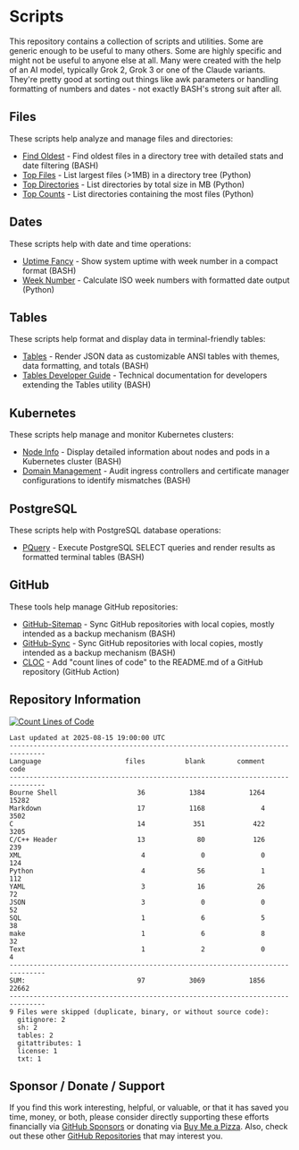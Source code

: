 # Scripts

This repository contains a collection of scripts and utilities. Some are generic enough to be useful to many others. Some are highly specific and might not be useful to anyone else at all. Many were created with the help of an AI model, typically Grok 2, Grok 3 or one of the Claude variants. They're pretty good at sorting out things like awk parameters or handling formatting of numbers and dates - not exactly BASH's strong suit after all.

## Files

These scripts help analyze and manage files and directories:

- [Find Oldest](https://github.com/500Foods/Scripts/blob/main/files/findoldest.md) - Find oldest files in a directory tree with detailed stats and date filtering (BASH)
- [Top Files](https://github.com/500Foods/Scripts/blob/main/files/topfiles.md) - List largest files (>1MB) in a directory tree (Python)
- [Top Directories](https://github.com/500Foods/Scripts/blob/main/files/topdirs.md) - List directories by total size in MB (Python)
- [Top Counts](https://github.com/500Foods/Scripts/blob/main/files/topcounts.md) - List directories containing the most files (Python)

## Dates

These scripts help with date and time operations:

- [Uptime Fancy](https://github.com/500Foods/Scripts/blob/main/dates/uptime-fancy.md) - Show system uptime with week number in a compact format (BASH)
- [Week Number](https://github.com/500Foods/Scripts/blob/main/dates/weeknumber.md) - Calculate ISO week numbers with formatted date output (Python)

## Tables

These scripts help format and display data in terminal-friendly tables:

- [Tables](https://github.com/500Foods/Scripts/blob/main/tables/tables.md) - Render JSON data as customizable ANSI tables with themes, data formatting, and totals (BASH)
- [Tables Developer Guide](https://github.com/500Foods/Scripts/blob/main/tables/tables_developer.md) - Technical documentation for developers extending the Tables utility (BASH)

## Kubernetes

These scripts help manage and monitor Kubernetes clusters:

- [Node Info](https://github.com/500Foods/Scripts/blob/main/kubernetes/node_info.md) - Display detailed information about nodes and pods in a Kubernetes cluster (BASH)
- [Domain Management](https://github.com/500Foods/Scripts/blob/main/kubernetes/domain_info.md) - Audit ingress controllers and certificate manager configurations to identify mismatches (BASH)

## PostgreSQL

These scripts help with PostgreSQL database operations:

- [PQuery](https://github.com/500Foods/Scripts/blob/main/postgres/pquery.md) - Execute PostgreSQL SELECT queries and render results as formatted terminal tables (BASH)

## GitHub

These tools help manage GitHub repositories:

- [GitHub-Sitemap](https://github.com/500Foods/Scripts/blob/main/github-sitemap/github-sitemap.md) - Sync GitHub repositories with local copies, mostly intended as a backup mechanism (BASH)
- [GitHub-Sync](https://github.com/500Foods/Scripts/blob/main/github-sync/github-sync.md) - Sync GitHub repositories with local copies, mostly intended as a backup mechanism (BASH)
- [CLOC](https://github.com/500Foods/Scripts/blob/main/cloc/cloc.md) - Add "count lines of code" to the README.md of a GitHub repository (GitHub Action)

## Repository Information

[![Count Lines of Code](https://github.com/500Foods/Scripts/actions/workflows/main.yml/badge.svg)](https://github.com/500Foods/Scripts/actions/workflows/main.yml)
<!--CLOC-START -->
```cloc
Last updated at 2025-08-15 19:00:00 UTC
-------------------------------------------------------------------------------
Language                     files          blank        comment           code
-------------------------------------------------------------------------------
Bourne Shell                    36           1384           1264          15282
Markdown                        17           1168              4           3502
C                               14            351            422           3205
C/C++ Header                    13             80            126            239
XML                              4              0              0            124
Python                           4             56              1            112
YAML                             3             16             26             72
JSON                             3              0              0             52
SQL                              1              6              5             38
make                             1              6              8             32
Text                             1              2              0              4
-------------------------------------------------------------------------------
SUM:                            97           3069           1856          22662
-------------------------------------------------------------------------------
9 Files were skipped (duplicate, binary, or without source code):
  gitignore: 2
  sh: 2
  tables: 2
  gitattributes: 1
  license: 1
  txt: 1
```
<!--CLOC-END-->

## Sponsor / Donate / Support

If you find this work interesting, helpful, or valuable, or that it has saved you time, money, or both, please consider directly supporting these efforts financially via [GitHub Sponsors](https://github.com/sponsors/500Foods) or donating via [Buy Me a Pizza](https://www.buymeacoffee.com/andrewsimard500). Also, check out these other [GitHub Repositories](https://github.com/500Foods?tab=repositories&q=&sort=stargazers) that may interest you.
